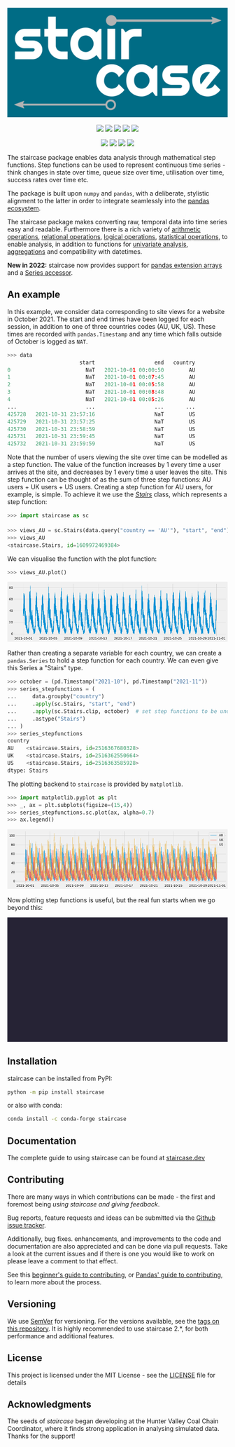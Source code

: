 <p align="center"><a href="https://github.com/staircase-dev/staircase"><img src="https://github.com/staircase-dev/staircase/blob/master/docs/img/staircase2.png?raw=true" title="staircase logo" alt="staircase logo"></a></p>


<p align="center">
	<a href="https://pepy.tech/project/staircase/" alt="PyPI downloads">
        <img src="https://pepy.tech/badge/staircase" /></a>
    <a href="https://www.python.org/" alt="Python version">
        <img src="https://img.shields.io/pypi/pyversions/staircase" /></a>
    <a href="https://pypi.org/project/staircase/" alt="PyPI version">
        <img src="https://img.shields.io/pypi/v/staircase" /></a>
    <a href="https://anaconda.org/conda-forge/staircase" alt="Conda Forge version">
        <img src="https://anaconda.org/conda-forge/staircase/badges/version.svg?branch=master&kill_cache=1" /></a>
    <a href="https://github.com/staircase-dev/staircase/blob/master/LICENSE" alt="License">
        <img src="http://img.shields.io/:license-mit-blue.svg?style=flat-square"></a>
</p>
<p align="center">
	<a href="https://github.com/staircase-dev/staircase/actions/workflows/ci.yml" alt"Github CI">
		<img src="https://github.com/staircase-dev/staircase/actions/workflows/ci.yml/badge.svg"/></a>
    <a href="https://www.staircase.dev/en/latest/" alt="Documentation">
        <img src="https://readthedocs.org/projects/railing/badge/?version=latest" /></a>
	<a href="https://app.codacy.com/gh/staircase-dev/staircase/dashboard" alt="Codacy Grade">
        <img src="https://app.codacy.com/project/badge/Grade/845ecfb2fd6748cc87a66f9a97cd9492" /></a>	
	<a href="https://app.codecov.io/gh/staircase-dev/staircase"  alt="Codecov coverage">
		<img src="https://codecov.io/gh/staircase-dev/staircase/branch/master/graph/badge.svg"/></a>
</p>

The staircase package enables data analysis through mathematical step functions. Step functions can be used to represent continuous time series - think changes in state over time, queue size over time, utilisation over time, success rates over time etc.

The package is built upon `numpy` and `pandas`, with a deliberate, stylistic alignment to the latter in order to integrate seamlessly into the [pandas ecosystem](https://pandas.pydata.org/docs/ecosystem.html).

The staircase package makes converting raw, temporal data into time series easy and readable. Furthermore there is a rich variety of [arithmetic operations](https://www.staircase.dev/en/latest/reference/Stairs.html#arithmetic-operators), [relational operations](https://www.staircase.dev/en/latest/reference/Stairs.html#relational-operators), [logical operations](https://www.staircase.dev/en/latest/reference/Stairs.html#logical-operators), [statistical operations](https://www.staircase.dev/en/latest/reference/Stairs.html#statistical-operators), to enable analysis, in addition to functions for [univariate analysis](https://www.staircase.dev/en/latest/reference/Stairs.html#summary-statistics), [aggregations](https://www.staircase.dev/en/latest/reference/arrays.html#aggregation) and compatibility with datetimes.

**New in 2022:** staircase now provides support for [pandas extension arrays](https://pandas.pydata.org/docs/ecosystem.html#extension-data-types) and a [Series accessor](https://www.staircase.dev/en/latest/user_guide/arraymethods.html).


## An example

In this example, we consider data corresponding to site views for a website in October 2021.  The start and end times have been logged for each session, in addition to one of three countries codes (AU, UK, US).  These times are recorded with `pandas.Timestamp` and any time which falls outside of October is logged as `NAT`.


```python
>>> data
                       start                   end   country
0                        NaT   2021-10-01 00:00:50        AU
1                        NaT   2021-10-01 00:07:45        AU
2                        NaT   2021-10-01 00:05:58        AU
3                        NaT   2021-10-01 00:08:48        AU
4                        NaT   2021-10-01 00:05:26        AU
...                      ...                   ...       ...
425728   2021-10-31 23:57:16                   NaT        US
425729   2021-10-31 23:57:25                   NaT        US
425730   2021-10-31 23:58:59                   NaT        US
425731   2021-10-31 23:59:45                   NaT        US
425732   2021-10-31 23:59:59                   NaT        US
```

Note that the number of users viewing the site over time can be modelled as a step function.  The value of the function increases by 1 every time a user arrives at the site, and decreases by 1 every time a user leaves the site.  This step function can be thought of as the sum of three step functions: AU users + UK users + US users.  Creating a step function for AU users, for example, is simple.  To achieve it we use the *[Stairs](https://www.staircase.dev/en/latest/reference/Stairs.html)* class, which represents a step function:


```python
>>> import staircase as sc

>>> views_AU = sc.Stairs(data.query("country == 'AU'"), "start", "end")
>>> views_AU
<staircase.Stairs, id=1609972469384>
```

We can visualise the function with the plot function:
```python
>>> views_AU.plot()
```

<p align="left"><img src="https://github.com/staircase-dev/staircase/blob/master/docs/img/AU_views.png?raw=true" title="AU views example" alt="AU views example"></p>

Rather than creating a separate variable for each country, we can create a `pandas.Series` to hold a step function for each country.  We can even give this Series a "Stairs" type.

```python
>>> october = (pd.Timestamp("2021-10"), pd.Timestamp("2021-11"))
>>> series_stepfunctions = (
...     data.groupby("country")
...     .apply(sc.Stairs, "start", "end")
...     .apply(sc.Stairs.clip, october)  # set step functions to be undefined outside of October
...     .astype("Stairs")
... )
>>> series_stepfunctions
country
AU    <staircase.Stairs, id=2516367680328>
UK    <staircase.Stairs, id=2516362550664>
US    <staircase.Stairs, id=2516363585928>
dtype: Stairs
```

The plotting backend to `staircase` is provided by `matplotlib`.

```python
>>> import matplotlib.pyplot as plt
>>> _, ax = plt.subplots(figsize=(15,4))
>>> series_stepfunctions.sc.plot(ax, alpha=0.7)
>>> ax.legend()
```
<p align="left"><img src="https://github.com/staircase-dev/staircase/blob/master/docs/img/all_views.png?raw=true" title="all views example" alt="all views example"></p>

Now plotting step functions is useful, but the real fun starts when we go beyond this:

<p align="left"><img src="https://github.com/staircase-dev/staircase/blob/master/docs/img/staircase_analysis.gif?raw=true" title="staircase analysis examples" alt="staircase analysis examples"></p>


## Installation

staircase can be installed from PyPI:

```bash
python -m pip install staircase
```

or also with conda:

```bash
conda install -c conda-forge staircase
```

## Documentation
The complete guide to using staircase can be found at [staircase.dev](https://www.staircase.dev)

## Contributing
There are many ways in which contributions can be made - the first and foremost being *using staircase and giving feedback*.

Bug reports, feature requests and ideas can be submitted via the [Github issue tracker](https://github.com/staircase-dev/staircase/issues).

Additionally, bug fixes. enhancements, and improvements to the code and documentation are also appreciated and can be done via pull requests.
Take a look at the current issues and if there is one you would like to work on please leave a comment to that effect.

See this [beginner's guide to contributing](https://github.com/firstcontributions/first-contributions), or [Pandas' guide to contributing](https://pandas.pydata.org/pandas-docs/stable/development/contributing.html), to learn more about the process.


## Versioning

We use [SemVer](http://semver.org/) for versioning. For the versions available, see the [tags on this repository](https://github.com/staircase-dev/staircase/tags).  It is highly recommended to use staircase 2.*, for both performance and additional features.


## License

This project is licensed under the MIT License - see the [LICENSE](https://github.com/staircase-dev/staircase/blob/master/LICENSE) file for details

## Acknowledgments

The seeds of *staircase* began developing at the Hunter Valley Coal Chain Coordinator, where it finds strong application in analysing simulated data.  Thanks for the support!
